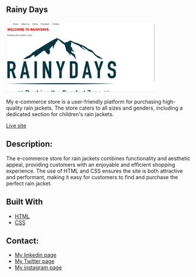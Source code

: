 ## Rainy Days 

<img src="./images/RainyDaysScreenShot.png" alt="RainyDaysScreenShot" style="width: 80%;">

My e-commerce store is a user-friendly platform for purchasing high-quality rain jackets. The store caters to all sizes and genders, including a dedicated section for children's rain jackets.

[Live site](https://monumental-kangaroo-98117a.netlify.app/)

##  Description:
The e-commerce store for rain jackets combines functionality and aesthetic appeal, providing customers with an enjoyable and efficient shopping experience. The use of HTML and CSS ensures the site is both attractive and performant, making it easy for customers to find and purchase the perfect rain jacket.

## Built With
- [HTML](https://html.com)
- [CSS](https://html.com)
  
##  Contact:
- [My linkedin page](https://www.linkedin.com/in/ukonu-idika-367a00254?utm_source=share&utm_campaign=share_via&utm_content=profile&utm_medium=ios_app)
- [My Twitter page](https://twitter.com/UIdika61267)
- [My instagram page](https://www.instagram.com/ukonukaluidika?igsh=MXdyN3FzZzhzMnBybA%3D%3D&utm_source=qr)
